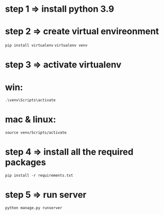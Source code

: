 # step 1 => install python 3.9
# step 2 => create virtual envireonment
```pip install virtualenv```
```virtualenv venv```
# step 3 => activate virtualenv
# win:
```.\venv\Scripts\activate```
# mac & linux:
```source venv/Scripts/activate```

# step 4 => install all the required packages
`pip install -r requirements.txt`

# step 5 => run server
`python manage.py runserver`
